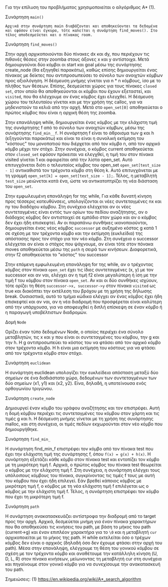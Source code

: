 Για την επίλυση του προβλήματος χρησιμοποιείται ο αλγόριθμος A* (1).

Συνάρτηση `main()`

    Αρχικά στην συνάρτηση main διαβάζονται και αποθηκεύονται τα δεδομένα και εφόσον είναι έγκυρα, τότε καλείται η συνάρτηση find_moves(). Στο τέλος αποδεσμεύεται και ο πίνακας room.

Συνάρτηση `find_moves()`

Στην αρχή αρχικοποιούνται δύο πίνακες dx και dy, που περιέχουν τις πιθανές θέσεις στην zoomba στους άξονες x και y αντίστοιχα. Μετά δημιουργούναι δύο κόμβοι οι start και goal μέσω της συνάρτησης create_node (θα εξηγηθεί παρακάτω), καθώς επίσης δημιουργείται ένας πίνακας με δείκτες που αντιπροσωπεύσει το σύνολο των ανοιχτών κόμβων προς αξιολόγηση. Η δέσμευση μνήμης γίνεται για n * n κόμβους, ίσο με το πλήθος των θέσεων. Επίσης, δεσμεύεται χώρος για τους πίνακες `closed set`, στον οποίο θα αποθηκεύονται οι κόμβοι που έχουν εξεταστεί, και `visited`, που θα ελέγχουμε αν ένας κόμβος έχει ελεγχθεί. Η δέσμευση χώρου του τελευταίου γίνεται και με την χρήση της calloc, για να μηδενιστούν τα κελιά από την αρχή. Μετά στο `open_set[0]` αποθηκεύεται ο πρώτος κόμβος που είναι η αρχική θέση της zoomba.

Στην επανάληψη while, δημιουργείται ένας κόμβος με την ελάχιστη τιμή της συνάρτησης f από το σύνολο των ανοιχτών κόμβων, μέσω της συνάρτησης `find_min__f`. Η συνάρτηση f είναι το άθροισμα των g και h (εξηγούνται παρακάτω) και είναι το  είναι η συνολική εκτίμηση του "κόστους" του μονοπατιού που διέρχεται από τον κόμβο n, από τον αρχικό κόμβο μέχρι τον στόχο. Στην συνέχεια, ο κόμβος current αποθηκεύεται στον `closed_set` εφόσον πρόκειται να ελεγχθεί, η τιμή του στον πίνακα visited γίνεται 1 και αφαιρείται από την λίστα open_set. Αυτό επιτυγχάνεται διότι ο τελευταίος κόμβος του open_set `open_set[test_size - 1]` αντικαθιστά τον τρέχοντα κόμβο στη θέση k. Αυτό επιτυγχάνεται με τη γραμμή `open_set[k] = open_set[test_size - 1];`. Τέλος, η μεταβλητή `test_size` μειώνεται κατά ένα, ώστε να αντικατοπτρίζει τη νέα διάσταση του `open_set`. 

Στην εμφωλευμένη επανάληψη for της while, Για κάθε δυνατή κίνηση προς τέσσερις κατευθύνσεις, υπολογίζονται οι νέες συντεταγμένες nx και ny του διαδόχου κόμβου. Στη συνέχεια ελέγχεται αν οι νέες συντεταγμένες είναι εντός των ορίων του πεδίου αναζήτησης, αν ο διάδοχος κόμβος δεν αντιστοιχεί σε εμπόδιο στον χώρο και αν ο κόμβος δεν έχει ήδη επισκεφτεί. Αν οι παραπάνω συνθήκες ικανοποιούνται, δημιουργείται ένας νέος κόμβος `successor` με αυξημένο κόστος g κατά 1 σε σχέση με τον τρέχοντα κόμβο και την εκτίμηση (ευκλείδια) της απόστασης προς τον στόχο για τον νέο κόμβο. Στη συνέχεια o successor ελέγχεται αν είναι ο στόχος που ψάχνουμε, αν είναι τότε στον πόνακα moves αποθηκεύεται μέσω της `path` η σειρά των κινήσεων. Διαφορετικά, στην f2 αποθηκεύεται το "κόστος" του successor

Στην επόμενη εμφωλευμένη επανάληψη for της while, αν ο τρέχοντας κόμβος στον πίνακα `open_set` έχει τις ίδιες συντεταγμένες (x, y) με τον successor και αν ναι, ελέγχει αν η τιμή f2 είναι μεγαλύτερη ή ίση με την τιμή f του κόμβου στον πίνακα `open_set`. Αν και οι δύο συνθήκες ισχύουν, τότε ορίζει τη θέση `successor->x, successor->y` στον πίνακα `visited` ως true και διακόπτει την εκτέλεση του βρόχου με τη χρήση της δήλωσης break.
Ουσιαστικά, αυτό το τμήμα κώδικα ελέγχει αν ένας κόμβος έχει ήδη επισκεφτεί και αν ναι, αν η νέα διαδρομή που προσφέρεται είναι καλύτερη από την υπάρχουσα, για να αποφευχθεί η διπλή επίσκεψη σε έναν κόμβο ή η παραγωγή υποβέλτιστων διαδρομών.

Δομή `Node`

Oρίζει έναν τύπο δεδομένων Node, ο οποίος περιέχει ένα σύνολο μεταβλητών, τις x και y που είναι οι συντεταγμένες του κόμβου, την g και την h. H g αντιπροσωπεύει το κόστος του να φτάσει από τον αρχικό κόμβο στον τρέχοντα κόμβο. H h είναι μια εκτίμηση του κόστους για να φτάσει από τον τρέχοντα κόμβο στον στόχο.

Συνάρτηση `euclidean`

Η συνάρτηση euclidean υπολογίζει την ευκλείδεια απόσταση μεταξύ δύο σημείων σε ένα δισδιάστατο χώρο, δεδομένων των συντεταγμένων των δύο σημείων (x1, y1) και (x2, y2). Είνα, δηλαδή, η υποτείνουσα ενός ορθογωνίου τριγώνου.

Συνάρτηση `create_node`

Δημιουργεί έναν κόμβο του γράφου αναζήτησης και τον επιστρέφει. Αυτή η δομή κόμβου περιέχει τις συντεταγμένες του κόμβου στον χάρτη και τις τιμές g και h. Η δέσμευση μνήμης γίνεται με τη χρήση της συνάρτησης malloc, και στη συνέχεια, οι τιμές πεδίων εκχωρούνται στον νέο κόμβο που δημιουργήθηκε.

Συνάρτηση `find_min_`

Η συνάρτηση find_min_f επιστρέφει τον κόμβο από τον πίνακα test που έχει την ελάχιστη τιμή της συνάρτησης f, όπου `f(x) = g(x) + h(x)`. Η συνάρτηση εξετάζει κάθε κόμβο στον πίνακα test και εντοπίζει τον κόμβο με τη μικρότερη τιμή f. Αρχικά, ο πρώτος κόμβος του πίνακα test θεωρείται ο κόμβος με την ελάχιστη τιμή f. Στη συνέχεια, η συνάρτηση ελέγχει τους υπόλοιπους κόμβους του πίνακα, συγκρίνοντας τις τιμές f τους με αυτή του κόμβου που έχει ήδη επιλεγεί. Εάν βρεθεί κάποιος κόμβος με μικρότερη τιμή f, ο κόμβος με τη νέα ελάχιστη τιμή f επιλέγεται ως ο κόμβος με την ελάχιστη τιμή f. Τέλος, η συνάρτηση επιστρέφει τον κόμβο που έχει τη μικρότερη τιμή f. 

Συνάρτηση `path`

Η συνάρτηση ανακατασκευάζει αντίστροφα την διαδρομή από το target προς την αρχή. Αρχικά, δεσμεύεται μνήμη για έναν πίνακα χαρακτήρων που θα αποθηκεύσει τις κινήσεις του path, με βάση το μήκος του path (current->g) και έναν επιπλέον χαρακτήρα για το `\0` και η μεταβλητή `cur` αρχικοποιείται με το μήκος της path. Η while εκτελείται όσο ο τρέχων κόμβος δεν είναι ο αρχικός (δηλαδή όσο δεν έχουμε φτάσει στην αρχή του path). Μέσα στην επανάληψη, ελέγχουμε τη θέση του γονικού κόμβου σε σχέση με τον τρέχοντα κόμβο και αναθέτουμε την κατάλληλη κίνηση (U, D, L, R) στον πίνακα κινήσεων, μείωνοντας τη μεταβλητή cur στη συνέχεια και πηγαίνουμε στον γονικό κόμβο για να συνεχίσουμε την ανακατασκευή του path.

Σημειώσεις:
(1) https://en.wikipedia.org/wiki/A*_search_algorithm